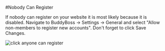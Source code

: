 #Nobody Can Register

If nobody can register on your website it is most likely because it is disabled. Navigate to BuddyBoss -> Settings -> General and select "Allow non-members to register new accounts". Don't forget to click Save Changes.

![click anyone can register](https://www.dropbox.com/s/6i7ii9efy80sdr3/allow-registration.png?raw=1)